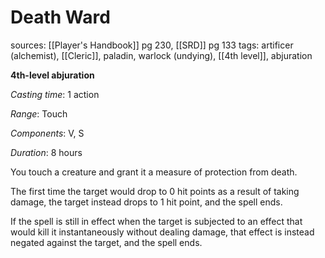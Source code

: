 # Death Ward
sources: [[Player's Handbook]] pg 230, [[SRD]] pg 133
tags: artificer (alchemist), [[Cleric]], paladin, warlock (undying), [[4th level]], abjuration

**4th-level abjuration**

*Casting time*: 1 action

*Range*: Touch

*Components*: V, S

*Duration*: 8 hours

You touch a creature and grant it a measure of protection from death.

The first time the target would drop to 0 hit points as a result of taking damage, the target instead drops to 1 hit point, and the spell ends.

If the spell is still in effect when the target is subjected to an effect that would kill it instantaneously without dealing damage, that effect is instead negated against the target, and the spell ends.
